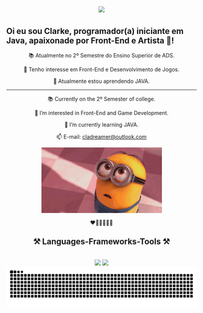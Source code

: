 <h1 align="center">
    <img src="https://readme-typing-svg.herokuapp.com/?font=Righteous&size=35&center=true&vCenter=true&width=500&height=70&duration=4000&lines=Hi+There!+👋;+I'm+Clarke+Brasil!;" />
</h1>

## Oi eu sou Clarke, programador(a) iniciante em Java, apaixonade por Front-End e Artista 🎨!

<div align="center">

📚 Atualmente no 2º Semestre do Ensino Superior de ADS.

👀 Tenho interesse em Front-End e Desenvolvimento de Jogos.

🌱 Atualmente estou aprendendo JAVA.

-----------------------------------------------
📚 Currently on the 2º Semester of college.

👀 I’m interested in Front-End and Game Development.

🌱 I’m currently learning JAVA.

📫 E-mail: cladreamer@outlook.com

 ![](https://github.com/Clarke2302/Clarke2302/blob/main/giphy.gif)

  ❤️🧡💛💚💙💜

 </div>

 <h2 align="center">⚒️ Languages-Frameworks-Tools ⚒️</h2>
<br/>
<div align="center">
    <img src="https://skillicons.dev/icons?i=html,css,vscode,github,figma,git" />
    <img src="https://skillicons.dev/icons?i=javascript,java,mysql" /><br>

  <img alt="snake eating my contributions" src="https://raw.githubusercontent.com/Clarke2302/Clarke2302/output/github-contribution-grid-snake.svg" />
</div>



<!---
Clarke2302/Clarke2302 is a ✨ special ✨ repository because its `README.md` (this file) appears on your GitHub profile.
You can click the Preview link to take a look at your changes.
--->
